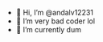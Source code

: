 - 👋 Hi, I’m @andalv12231
- 👀 I’m very bad coder lol
- 🌱 I’m currently dum

<!---
GETTIN FREAKY ON A FRIDAY NIGHT YEAH
--->
